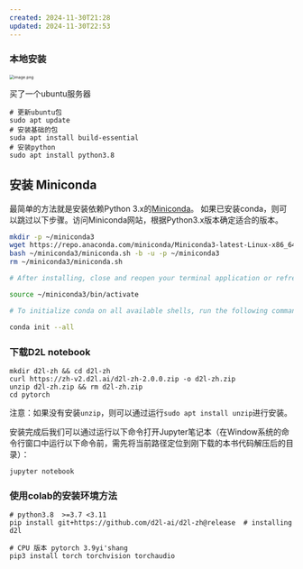 ```yaml
---
created: 2024-11-30T21:28
updated: 2024-11-30T22:53
---
```


### 本地安装
<img src="https://gitee.com/zhang-junjie123/picture/raw/master/image/20241130212859.png" alt="image.png" style="zoom:50%;" />

买了一个ubuntu服务器

```
# 更新ubuntu包
sudo apt update
# 安装基础的包
suda apt install build-essential
# 安装python
sudo apt install python3.8
```

## 安装 Miniconda[](https://zh-v2.d2l.ai/chapter_installation/index.html#miniconda "Permalink to this heading")

最简单的方法就是安装依赖Python 3.x的[Miniconda](https://conda.io/en/latest/miniconda.html)。 如果已安装conda，则可以跳过以下步骤。访问Miniconda网站，根据Python3.x版本确定适合的版本。

```sh
mkdir -p ~/miniconda3
wget https://repo.anaconda.com/miniconda/Miniconda3-latest-Linux-x86_64.sh -O ~/miniconda3/miniconda.sh
bash ~/miniconda3/miniconda.sh -b -u -p ~/miniconda3
rm ~/miniconda3/miniconda.sh

# After installing, close and reopen your terminal application or refresh it by running the following command:

source ~/miniconda3/bin/activate

# To initialize conda on all available shells, run the following command:

conda init --all
```


### 下载D2L notebook
```
mkdir d2l-zh && cd d2l-zh
curl https://zh-v2.d2l.ai/d2l-zh-2.0.0.zip -o d2l-zh.zip
unzip d2l-zh.zip && rm d2l-zh.zip
cd pytorch
```

注意：如果没有安装`unzip`，则可以通过运行`sudo apt install unzip`进行安装。

安装完成后我们可以通过运行以下命令打开Jupyter笔记本（在Window系统的命令行窗口中运行以下命令前，需先将当前路径定位到刚下载的本书代码解压后的目录）：
```
jupyter notebook
```



### 使用colab的安装环境方法

```
# python3.8  >=3.7 <3.11
pip install git+https://github.com/d2l-ai/d2l-zh@release  # installing d2l

# CPU 版本 pytorch 3.9yi'shang
pip3 install torch torchvision torchaudio
```

